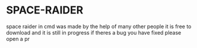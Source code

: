 # SPACE-RAIDER
space raider in cmd was made by the help of many other people it is free to download and it is still in progress if theres a bug you have fixed please open a pr
